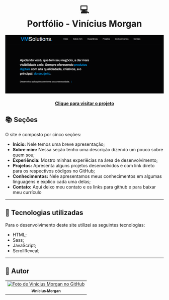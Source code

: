 <h1 align="center">
  💻<br>Portfólio - Vinícius Morgan
</h1>

![Resultado final do projeto](assets/image/preview.png)

<h4 align="center"><a href="https://www.viniciusgmorgan.github.io/vmsolutions">Clique para visitar o projeto</a></h4>

## 📚 Seções

O site é composto por cinco seções:

- **Início:** Nele temos uma breve apresentação;
- **Sobre mim:** Nessa seção tenho uma descrição dizendo um pouco sobre quem sou;
- **Experiência:** Mostro minhas experiêcias na área de desenvolvimento;
- **Projetos:** Apresenta alguns projetos desenvolvidos e com link direto para os respectivos códigos no GitHub;
- **Conhecimentos:** Nele apresentamos meus conhecimentos em algumas linguagens e explico cada uma delas;
- **Contato:** Aqui deixo meu contato e os links para github e para baixar meu currículo

---

## 💼 Tecnologias utilizadas

Para o desenvolvimento deste site utilizei as seguintes tecnologias:

- HTML;
- Sass;
- JavaScript;
- ScrollReveal;

---

<h2>🦄 Autor</h2>

<table>
  <tr>
    <td align="center">
      <a href="https://github.com/viniciusgmorgan">
        <img src="https://avatars.githubusercontent.com/u/45949731?v=4" width="100px;" alt="Foto de Vinícius Morgan no GitHub"/><br>
        <sub>
          <b>Vinícius Morgan</b>
        </sub>
      </a>
    </td>
  </tr>
</table>
